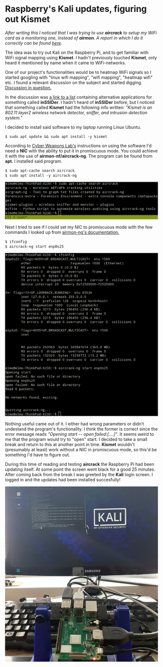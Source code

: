 # Raspberry's Kali updates, figuring out Kismet

_After writing this I noticed that I was trying to use **aircrack** to setup my WiFi card as a monitoring one, instead of **airmon**. A report in which I do it correctly can be found [here](../kismet-airmon/README.md)._

The idea was to try out Kali on the Raspberry Pi, and to get familiar with WiFi signal mapping using **Kismet**. I hadn't previously touched **Kismet**, only heard it mentioned by name when it came to WiFi-networks.

One of our project's functionalities would be to heatmap WiFi signals so I started googling with "linux wifi mapping", "wifi mapping", "heatmap wifi" etc. I found a relevant discussion on the subject and started digging. [Discussion in question.](https://mangolassi.it/topic/17139/wifi-heatmapping-on-linux/7)

In the discussion was [a link to a list](https://alternativeto.net/software/inssider/?platform=linux#) containing alternative applications for something called **inSSIDer**. I hadn't heard of **inSSIDer** before, but I noticed that something called **Kismet** had the following info written: _"Kismet is an 802.11 layer2 wireless network detector, sniffer, and intrusion detection system."_

I decided to install said software to my laptop running Linux Ubuntu.

    $ sudo apt update && sudo apt install -y kismet

According to [Cyber Weapons Lab's](https://null-byte.wonderhowto.com/how-to/use-kismet-watch-wi-fi-user-activity-through-walls-0182214/) instructions on using the software I'd need a **NIC** with the ability to put it in promiscuous mode. You could achieve it with the use of **airmon-nf/aircrack-ng**. The program can be found from **apt**. I installed said program.

    $ sudo apt-cache search aircrack
    $ sudo apt install -y aircrack-ng

![aircrack001.png](./aircrack001.png)

Next I tried to see if I could set my NIC to promiscuous mode with the few commands I looked up from [airmon-ng's documentation.](https://www.aircrack-ng.org/doku.php?id=airmon-ng)

    $ ifconfig 
    $ aircrack-ng start enp0s25

![aircrack002.png](./aircrack002.png)

Nothing useful came out of it. I either had wrong parameters or didn't undestand the program's functionality. I think the former is correct since the error message reads _"Opening start -- open failed:[....]"_. It seems weird to me that the program would try to "open" start. I decided to take a small break and return to this at another point in time. **Kismet** wouldn't (presumably at least) work without a NIC in promiscuous mode, so this'd be something I'd have to figure out.

During this time of reading and testing **aircrack** the Raspberry Pi had been updating itself. At some point the screen went black for a good 25 minutes. After coming back from the break I was greeted by the **Kali** login screen. I logged in and the updates had been installed succesfully!

![raspberry_kali001.jpg](./raspberry_kali001.jpg)

